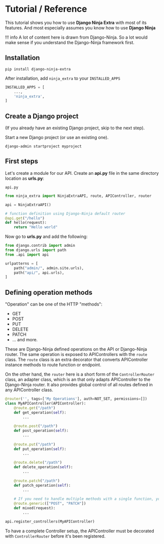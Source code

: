 # **Tutorial / Reference**

This tutorial shows you how to use **Django Ninja Extra** with most of its features. 
And most especially assumes you know how to use **Django Ninja**


!!! info
    A lot of content here is drawn from Django-Ninja. So a lot would make sense if you understand the Django-Ninja framework first.

## **Installation**

```
pip install django-ninja-extra
```

After installation, add `ninja_extra` to your `INSTALLED_APPS`

```Python 
INSTALLED_APPS = [
    ...,
    'ninja_extra',
]
```


## **Create a Django project**

(If you already have an existing Django project, skip to the next step).

Start a new Django project (or use an existing one).

```
django-admin startproject myproject
```


## **First steps**

Let's create a module for our API.  Create an **api.py** file in the same directory location as **urls.py**:


`api.py`


```Python
from ninja_extra import NinjaExtraAPI, route, APIController, router

api = NinjaExtraAPI()

# function definition using Django-Ninja default router
@api.get("/hello")
def hello(request):
    return "Hello world"

```

Now go to **urls.py** and add the following:


```Python hl_lines="3 7"
from django.contrib import admin
from django.urls import path
from .api import api

urlpatterns = [
    path("admin/", admin.site.urls),
    path("api/", api.urls),
]
```

## **Defining operation methods**
"Operation" can be one of the HTTP "methods":

 - GET
 - POST
 - PUT
 - DELETE
 - PATCH
 - ... and more.

These are Django-Ninja defined operations on the API or Django-Ninja router. 
The same operation is exposed to APIControllers with the `route` class. 
The `route` class is an extra decorator that converts APIController instance methods to route function or endpoint.

On the other hand, the `router` here is a short form of the `ControllerRouter` class,  an adapter class, which is an that only adapts APIController to the Django-Ninja router. It also provides global control of all routes defined in any APIController class.
```Python
@router('', tags=['My Operations'], auth=NOT_SET, permissions=[])
class MyAPIController(APIController):
    @route.get("/path")
    def get_operation(self):
        ...
    
    @route.post("/path")
    def post_operation(self):
        ...
    
    @route.put("/path")
    def put_operation(self):
        ...
    
    @route.delete("/path")
    def delete_operation(self):
        ...
    
    @route.patch("/path")
    def patch_operation(self):
        ...
    
    # If you need to handle multiple methods with a single function, you can use the `generic` method as shown above
    @route.generic(["POST", "PATCH"]) 
    def mixed(request):
        ...

api.register_controllers(MyAPIController)
```
To have a complete Controller setup, the APIController must be decorated with `ControllerRouter` before it's been registered.

